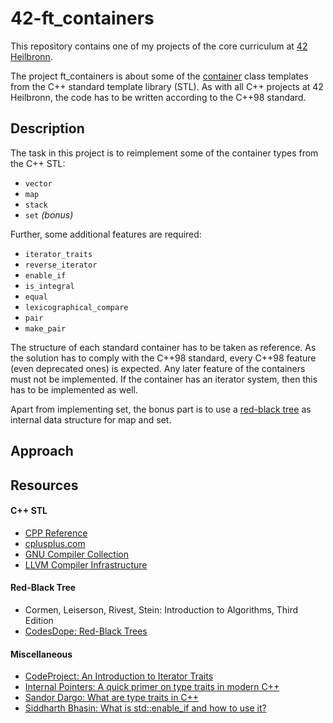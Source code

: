# 42-ft_containers

This repository contains one of my projects of the core curriculum at [42 Heilbronn].

The project ft_containers is about some of the [container] class templates from the C++ standard template library (STL).
As with all C++ projects at 42 Heilbronn, the code has to be written according to the C++98 standard.

## Description

The task in this project is to reimplement some of the container types from the C++ STL:

- `vector`
- `map`
- `stack`
- `set` _(bonus)_

Further, some additional features are required:
- `iterator_traits`
- `reverse_iterator`
- `enable_if`
- `is_integral`
- `equal`
- `lexicographical_compare`
- `pair`
- `make_pair`

The structure of each standard container has to be taken as reference.
As the solution has to comply with the C++98 standard, every C++98 feature (even deprecated ones) is expected.
Any later feature of the containers must not be implemented.
If the container has an iterator system, then this has to be implemented as well.

Apart from implementing set, the bonus part is to use a [red-black tree] as internal data structure for map and set.

## Approach

## Resources

#### C++ STL

- [CPP Reference]
- [cplusplus.com]
- [GNU Compiler Collection]
- [LLVM Compiler Infrastructure]

#### Red-Black Tree

- Cormen, Leiserson, Rivest, Stein: Introduction to Algorithms, Third Edition
- [CodesDope: Red-Black Trees]

#### Miscellaneous

- [CodeProject: An Introduction to Iterator Traits]
- [Internal Pointers: A quick primer on type traits in modern C++]
- [Sandor Dargo: What are type traits in C++]
- [Siddharth Bhasin: What is std::enable_if and how to use it?]



[42 Heilbronn]: https://www.42heilbronn.de/learncoderepeat
[container]: https://en.cppreference.com/w/cpp/container
[red-black tree]: https://en.wikipedia.org/wiki/Red-black_tree
[CPP Reference]: https://en.cppreference.com/w/
[cplusplus.com]: https://cplusplus.com/reference/
[GNU Compiler Collection]: https://github.com/gcc-mirror/gcc/tree/master/libstdc++-v3/include/bits
[LLVM Compiler Infrastructure]: https://github.com/llvm-mirror/libcxx/tree/master/include
[CodesDope: Red-Black Trees]: https://www.codesdope.com/course/data-structures-red-black-trees/
[CodeProject: An Introduction to Iterator Traits]: https://www.codeproject.com/Articles/36530/An-Introduction-to-Iterator-Traits
[Internal Pointers: A quick primer on type traits in modern C++]: https://www.internalpointers.com/post/quick-primer-type-traits-modern-cpp
[Sandor Dargo: What are type traits in C++]: https://dev.to/sandordargo/what-are-type-traits-in-c-18j5
[Siddharth Bhasin: What is std::enable_if and how to use it?]: https://medium.com/@sidbhasin82/c-templates-what-is-std-enable-if-and-how-to-use-it-fd76d3abbabe
